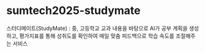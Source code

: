 # sumtech2025-studymate
스터디메이트(StudyMate) : 중, 고등학교 교과 내용을 바탕으로 AI가 공부 계획을 생성하고, 평가지표를 통해 성취도를 확인하여 매일 맞춤 피드백으로 학습 속도를 조절해주는 서비스
